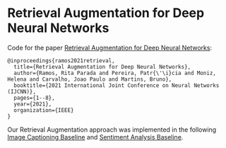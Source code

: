 # Retrieval Augmentation for Deep Neural Networks
Code for the paper [Retrieval Augmentation for Deep Neural Networks](https://ieeexplore.ieee.org/document/9533978):

```
@inproceedings{ramos2021retrieval,
  title={Retrieval Augmentation for Deep Neural Networks},
  author={Ramos, Rita Parada and Pereira, Patr{\'\i}cia and Moniz, Helena and Carvalho, Joao Paulo and Martins, Bruno},
  booktitle={2021 International Joint Conference on Neural Networks (IJCNN)},
  pages={1--8},
  year={2021},
  organization={IEEE}
}
```

Our Retrieval Augmentation approach was implemented in the following [Image Captioning Baseline](https://github.com/sgrvinod/a-PyTorch-Tutorial-to-Image-Captioning) and [Sentiment Analysis Baseline](https://github.com/bentrevett/pytorch-sentiment-analysis/blob/master/2%20-%20Upgraded%20Sentiment%20Analysis.ipynb).
